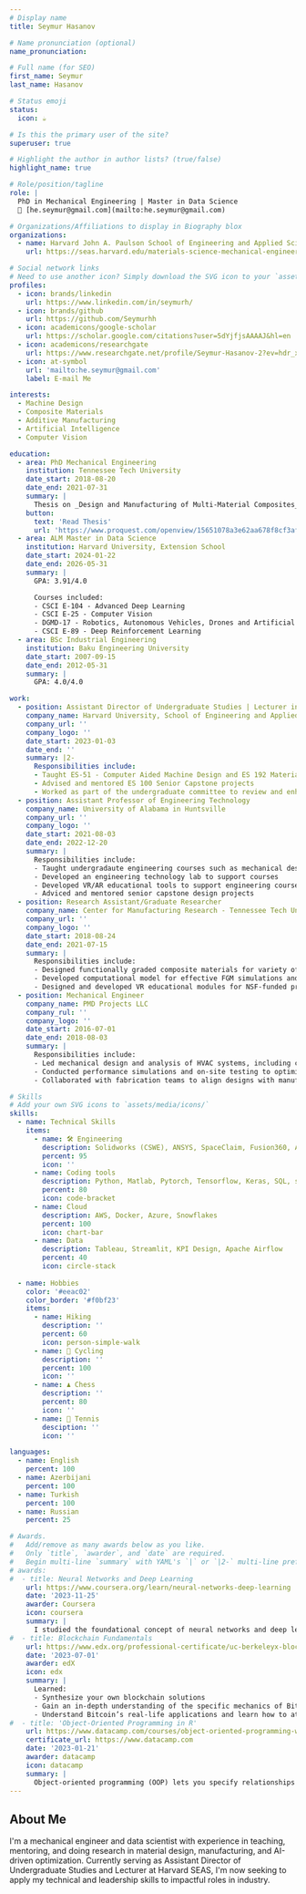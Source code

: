 ```yaml
---
# Display name
title: Seymur Hasanov

# Name pronunciation (optional)
name_pronunciation: 

# Full name (for SEO)
first_name: Seymur
last_name: Hasanov

# Status emoji
status:
  icon: ☕️

# Is this the primary user of the site?
superuser: true

# Highlight the author in author lists? (true/false)
highlight_name: true

# Role/position/tagline
role: |
  PhD in Mechanical Engineering | Master in Data Science  
  📧 [he.seymur@gmail.com](mailto:he.seymur@gmail.com)

# Organizations/Affiliations to display in Biography blox
organizations:
  - name: Harvard John A. Paulson School of Engineering and Applied Sciences
    url: https://seas.harvard.edu/materials-science-mechanical-engineering

# Social network links
# Need to use another icon? Simply download the SVG icon to your `assets/media/icons/` folder.
profiles:
  - icon: brands/linkedin
    url: https://www.linkedin.com/in/seymurh/
  - icon: brands/github
    url: https://github.com/Seymurhh
  - icon: academicons/google-scholar
    url: https://scholar.google.com/citations?user=5dYjfjsAAAAJ&hl=en
  - icon: academicons/researchgate
    url: https://www.researchgate.net/profile/Seymur-Hasanov-2?ev=hdr_xprf
  - icon: at-symbol
    url: 'mailto:he.seymur@gmail.com'
    label: E-mail Me    

interests:
  - Machine Design
  - Composite Materials
  - Additive Manufacturing
  - Artificial Intelligence
  - Computer Vision

education:
  - area: PhD Mechanical Engineering
    institution: Tennessee Tech University
    date_start: 2018-08-20
    date_end: 2021-07-31
    summary: |
      Thesis on _Design and Manufacturing of Multi-Material Composites_. Supervised by [Prof Ismail Fidan](https://www.tntech.edu/directory/engineering/faculty/ismail-fidan.php). Presented papers at SFF conferences with the contributions being published in variety of impactful journals.
    button:
      text: 'Read Thesis'
      url: 'https://www.proquest.com/openview/15651078a3e62aa678f8cf3af0811840/1?pq-origsite=gscholar&cbl=18750&diss=y'
  - area: ALM Master in Data Science
    institution: Harvard University, Extension School
    date_start: 2024-01-22
    date_end: 2026-05-31
    summary: |
      GPA: 3.91/4.0

      Courses included:
      - CSCI E-104 - Advanced Deep Learning
      - CSCI E-25 - Computer Vision
      - DGMD-17 - Robotics, Autonomous Vehicles, Drones and Artificial Intelligence
      - CSCI E-89 - Deep Reinforcement Learning
  - area: BSc Industrial Engineering
    institution: Baku Engineering University
    date_start: 2007-09-15
    date_end: 2012-05-31
    summary: |
      GPA: 4.0/4.0

work:
  - position: Assistant Director of Undergraduate Studies | Lecturer in Mechanical Engineering
    company_name: Harvard University, School of Engineering and Applied Sciences
    company_url: ''
    company_logo: ''
    date_start: 2023-01-03
    date_end: ''
    summary: |2-
      Responsibilities include:
      - Taught ES-51 - Computer Aided Machine Design and ES 192 Material Selection by Design courses
      - Advised and mentored ES 100 Senior Capstone projects
      - Worked as part of the undergraduate committee to review and enhance the undergradaute engineering curriculum
  - position: Assistant Professor of Engineering Technology
    company_name: University of Alabama in Huntsville
    company_url: ''
    company_logo: ''
    date_start: 2021-08-03
    date_end: 2022-12-20
    summary: |
      Responsibilities include:
      - Taught undergradaute engineering courses such as mechanical desgin, manufacturing, dynamics, mechanics of materials
      - Developed an engineering technology lab to support courses
      - Developed VR/AR educational tools to support engineering courses
      - Adviced and mentored senior capstone design projects
  - position: Research Assistant/Graduate Researcher
    company_name: Center for Manufacturing Research - Tennessee Tech University
    company_url: ''
    company_logo: ''
    date_start: 2018-08-24
    date_end: 2021-07-15
    summary: |
      Responsibilities include:
      - Designed functionally graded composite materials for variety of applications in industry
      - Developed computational model for effective FGM simulations and conducted mechanical, thermal characterizations.
      - Designed and developed VR educational modules for NSF-funded projects.
  - position: Mechanical Engineer
    company_name: PMD Projects LLC
    company_rul: ''
    company_logo: ''
    date_start: 2016-07-01
    date_end: 2018-08-03
    summary: |
      Responsibilities include:
      - Led mechanical design and analysis of HVAC systems, including component selection and system layout.
      - Conducted performance simulations and on-site testing to optimize thermal and fluid performance.
      - Collaborated with fabrication teams to align designs with manufacturing capabilities and installation constraints.

# Skills
# Add your own SVG icons to `assets/media/icons/`
skills:
  - name: Technical Skills
    items:
      - name: 🛠️ Engineering
        description: Solidworks (CSWE), ANSYS, SpaceClaim, Fusion360, AutoCAD, Pre-Pro-Max
        percent: 95
        icon: ''
      - name: Coding tools
        description: Python, Matlab, Pytorch, Tensorflow, Keras, SQL, scikit-learn, SparkML, LangChain, LlamaIndex
        percent: 80
        icon: code-bracket
      - name: Cloud
        description: AWS, Docker, Azure, Snowflakes
        percent: 100
        icon: chart-bar
      - name: Data
        description: Tableau, Streamlit, KPI Design, Apache Airflow
        percent: 40
        icon: circle-stack
      
  - name: Hobbies
    color: '#eeac02'
    color_border: '#f0bf23'
    items:
      - name: Hiking
        description: ''
        percent: 60
        icon: person-simple-walk
      - name: 🚴 Cycling
        description: ''
        percent: 100
        icon: ''
      - name: ♟️ Chess
        description: ''
        percent: 80
        icon: ''
      - name: 🎾 Tennis
        desciption: ''
        icon: ''

languages:
  - name: English
    percent: 100
  - name: Azerbijani
    percent: 100
  - name: Turkish
    percent: 100
  - name: Russian
    percent: 25

# Awards.
#   Add/remove as many awards below as you like.
#   Only `title`, `awarder`, and `date` are required.
#   Begin multi-line `summary` with YAML's `|` or `|2-` multi-line prefix and indent 2 spaces below.
# awards:
#  - title: Neural Networks and Deep Learning
    url: https://www.coursera.org/learn/neural-networks-deep-learning
    date: '2023-11-25'
    awarder: Coursera
    icon: coursera
    summary: |
      I studied the foundational concept of neural networks and deep learning. By the end, I was familiar with the significant technological trends driving the rise of deep learning; build, train, and apply fully connected deep neural networks; implement efficient (vectorized) neural networks; identify key parameters in a neural network’s architecture; and apply deep learning to your own applications.
#  - title: Blockchain Fundamentals
    url: https://www.edx.org/professional-certificate/uc-berkeleyx-blockchain-fundamentals
    date: '2023-07-01'
    awarder: edX
    icon: edx
    summary: |
      Learned:
      - Synthesize your own blockchain solutions
      - Gain an in-depth understanding of the specific mechanics of Bitcoin
      - Understand Bitcoin’s real-life applications and learn how to attack and destroy Bitcoin, Ethereum, smart contracts and Dapps, and alternatives to Bitcoin’s Proof-of-Work consensus algorithm
#  - title: 'Object-Oriented Programming in R'
    url: https://www.datacamp.com/courses/object-oriented-programming-with-s3-and-r6-in-r
    certificate_url: https://www.datacamp.com
    date: '2023-01-21'
    awarder: datacamp
    icon: datacamp
    summary: |
      Object-oriented programming (OOP) lets you specify relationships between functions and the objects that they can act on, helping you manage complexity in your code. This is an intermediate level course, providing an introduction to OOP, using the S3 and R6 systems. S3 is a great day-to-day R programming tool that simplifies some of the functions that you write. R6 is especially useful for industry-specific analyses, working with web APIs, and building GUIs.
---
```


## About Me

I'm a mechanical engineer and data scientist with experience in teaching, mentoring, and doing research in material design, manufacturing, and AI-driven optimization. Currently serving as Assistant Director of Undergraduate Studies and Lecturer at Harvard SEAS, I'm now seeking to apply my technical and leadership skills to impactful roles in industry.

